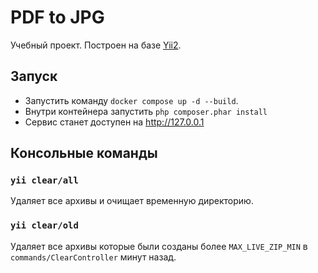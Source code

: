 # PDF to JPG

Учебный проект. Построен на базе [Yii2](https://github.com/yiisoft/yii2-app-basic).

## Запуск
* Запустить команду `docker compose up -d --build`.
* Внутри контейнера запустить `php composer.phar install`
* Сервис станет доступен на http://127.0.0.1

## Консольные команды
### `yii clear/all`
Удаляет все архивы и очищает временную директорию.

### `yii clear/old`
Удаляет все архивы которые были созданы более `MAX_LIVE_ZIP_MIN` в `commands/ClearController` минут назад.
